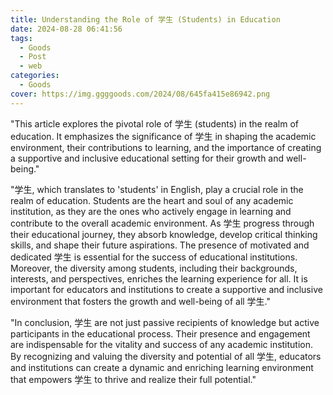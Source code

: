 ```yaml
---
title: Understanding the Role of 学生 (Students) in Education
date: 2024-08-28 06:41:56
tags:
  - Goods
  - Post
  - web
categories:
  - Goods
cover: https://img.ggggoods.com/2024/08/645fa415e86942.png
---
```


"This article explores the pivotal role of 学生 (students) in the realm of education. It emphasizes the significance of 学生 in shaping the academic environment, their contributions to learning, and the importance of creating a supportive and inclusive educational setting for their growth and well-being."

"学生, which translates to 'students' in English, play a crucial role in the realm of education. Students are the heart and soul of any academic institution, as they are the ones who actively engage in learning and contribute to the overall academic environment. As 学生 progress through their educational journey, they absorb knowledge, develop critical thinking skills, and shape their future aspirations. The presence of motivated and dedicated 学生 is essential for the success of educational institutions. Moreover, the diversity among students, including their backgrounds, interests, and perspectives, enriches the learning experience for all. It is important for educators and institutions to create a supportive and inclusive environment that fosters the growth and well-being of all 学生."

"In conclusion, 学生 are not just passive recipients of knowledge but active participants in the educational process. Their presence and engagement are indispensable for the vitality and success of any academic institution. By recognizing and valuing the diversity and potential of all 学生, educators and institutions can create a dynamic and enriching learning environment that empowers 学生 to thrive and realize their full potential."
